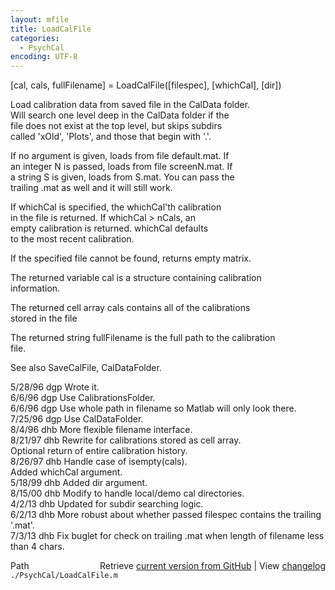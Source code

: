 ```yaml
---
layout: mfile
title: LoadCalFile
categories:
  - PsychCal
encoding: UTF-8
---
```


[cal, cals, fullFilename] = LoadCalFile([filespec], [whichCal], [dir])  

Load calibration data from saved file in the CalData folder.  
Will search one level deep in the CalData folder if the  
file does not exist at the top level, but skips subdirs  
called 'xOld', 'Plots', and those that begin with '.'.  

If no argument is given, loads from file default.mat.  If  
an integer N is passed, loads from file screenN.mat.  If  
a string S is given, loads from S.mat.  You can pass the  
trailing .mat as well and it will still work.  

If whichCal is specified, the whichCal'th calibration  
in the file is returned.  If whichCal \> nCals, an  
empty calibration is returned.  whichCal defaults  
to the most recent calibration.  

If the specified file cannot be found, returns empty matrix.  

The returned variable cal is a structure containing calibration  
information.  

The returned cell array cals contains all of the calibrations  
stored in the file  

The returned string fullFilename is the full path to the calibration  
file.  

See also SaveCalFile, CalDataFolder.  

5/28/96  dgp  Wrote it.  
6/6/96   dgp  Use CalibrationsFolder.  
6/6/96   dgp  Use whole path in filename so Matlab will only look there.  
7/25/96  dgp  Use CalDataFolder.  
8/4/96   dhb  More flexible filename interface.  
8/21/97  dhb  Rewrite for calibrations stored as cell array.  
              Optional return of entire calibration history.  
8/26/97  dhb  Handle case of isempty(cals).  
              Added whichCal argument.  
5/18/99  dhb  Added dir argument.  
8/15/00  dhb  Modify to handle local/demo cal directories.  
4/2/13   dhb  Updated for subdir searching logic.  
6/2/13   dhb  More robust about whether passed filespec contains the trailing '.mat'.  
7/3/13   dhb  Fix buglet for check on trailing .mat when length of filename less than 4 chars.  


<div class="code_header" style="text-align:right;">
  <span style="float:left;">Path&nbsp;&nbsp;</span> <span class="counter">Retrieve <a href=
  "https://raw.github.com/Psychtoolbox-3/Psychtoolbox-3/beta/./PsychCal/LoadCalFile.m">current version from GitHub</a> | View <a href=
  "https://github.com/Psychtoolbox-3/Psychtoolbox-3/commits/beta/./PsychCal/LoadCalFile.m">changelog</a></span>
</div>
<div class="code">
  <code>./PsychCal/LoadCalFile.m</code>
</div>
